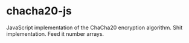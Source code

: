 # chacha20-js
JavaScript implementation of the ChaCha20 encryption algorithm.
Shit implementation.
Feed it number arrays.

